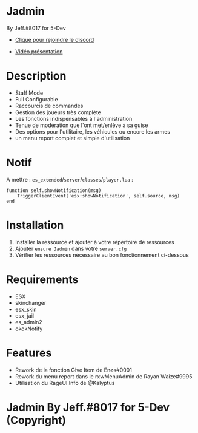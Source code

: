 # Jadmin

By Jeff.#8017 for 5-Dev

- [Clique pour rejoindre le discord](https://discord.gg/5dev)

- [Vidéo présentation](https://youtu.be/RI5tXqaZty4)


# Description

- Staff Mode
- Full Configurable
- Raccourcis de commandes
- Gestion des joueurs très complète
- Les fonctions indispensables à l'administration
- Tenue de modération que l'ont met/enlève à sa guise
- Des options pour l'utilitaire, les véhicules ou encore les armes
- un menu report complet et simple d'utilisation

# Notif

A mettre : `es_extended`/`server`/`classes`/`player.lua` :

```
function self.showNotification(msg)    
    TriggerClientEvent('esx:showNotification', self.source, msg)
end
```

# Installation


1. Installer la ressource et ajouter à votre répertoire de ressources
2. Ajouter `ensure Jadmin` dans votre `server.cfg`
3. Vérifier les ressources nécessaire au bon fonctionnement ci-dessous


# Requirements

- ESX
- skinchanger
- esx_skin
- esx_jail
- es_admin2
- okokNotify

# Features

- Rework de la fonction Give Item de Enøs#0001
- Rework du menu report dans le rxwMenuAdmin de Rayan Waize#9995
- Utilisation du RageUI.Info de @Kalyptus

# Jadmin By Jeff.#8017 for 5-Dev (Copyright)



